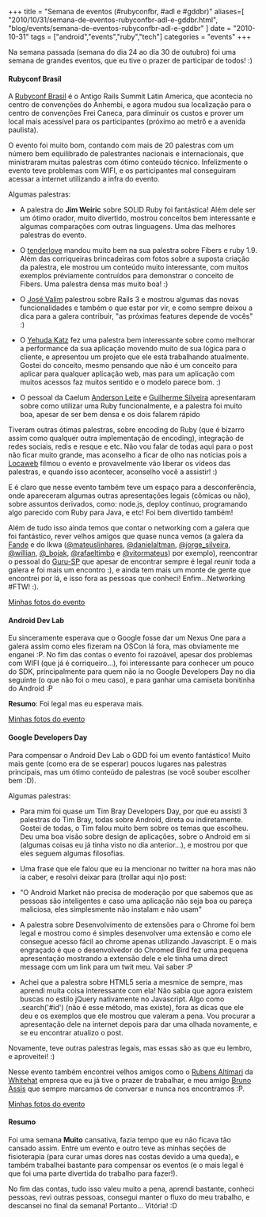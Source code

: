 +++
title = "Semana de eventos (#rubyconfbr, #adl e #gddbr)"
aliases=[
  "2010/10/31/semana-de-eventos-rubyconfbr-adl-e-gddbr.html",
  "blog/events/semana-de-eventos-rubyconfbr-adl-e-gddbr"
]
date = "2010-10-31"
tags = ["android","events","ruby","tech"]
categories = "events"
+++

Na semana passada (semana do dia 24 ao dia 30 de outubro) foi uma
semana de grandes eventos, que eu tive o prazer de participar de
todos! :)

#### Rubyconf Brasil

A [Rubyconf Brasil](www.rubyconf.com.br) é o Antigo Rails Summit Latin
America, que acontecia no centro de convenções do Anhembi, e agora
mudou sua localização para o centro de convenções Frei Caneca, para
diminuir os custos e prover um local mais acessível para os
participantes (próximo ao metrô e a avenida paulista).

O evento foi muito bom, contando com mais de 20 palestras com um
número bem equilibrado de palestrantes nacionais e internacionais, que
ministraram muitas palestras com ótimo conteúdo técnico.  Infelizmente
o evento teve problemas com WIFI, e os participantes mal conseguiram
acessar a internet utilizando a infra do evento.

Algumas palestras:

* A palestra do **Jim Weiric** sobre SOLID Ruby foi fantástica! Além dele ser um ótimo orador, muito divertido, mostrou conceitos bem interessante e algumas comparações com outras linguagens. Uma das melhores palestras do evento.

* O [tenderlove](http://github.com/tenderlove) mandou muito bem na sua palestra sobre Fibers e ruby 1.9. Além das corriqueiras brincadeiras com fotos sobre a suposta criação da palestra, ele mostrou um conteúdo muito interessante, com muitos exemplos préviamente contruídos para demonstrar o conceito de Fibers. Uma palestra densa mas muito boa! :)

* O [José Valim](http://github.com/josevalim) palestrou sobre Rails 3 e mostrou algumas das novas funcionalidades e também o que estar por vir, e como sempre deixou a dica para a galera contribuir, "as próximas features depende de vocês" :)

* O [Yehuda Katz](http://github.com/wycats) fez uma palestra bem interessante sobre como melhorar a performance da sua aplicação movendo muito de sua lógica para o cliente, e apresentou um projeto que ele está trabalhando atualmente. Gostei do conceito, mesmo pensando que não é um conceito para aplicar para qualquer aplicação web, mas para um aplicação com muitos acessos faz muitos sentido e o modelo parece bom. :)

* O pessoal da Caelum [Anderson Leite](http://github.com/andersonleite) e [Guilherme Silveira](http://github.com/guilhermesilveira) apresentaram sobre como utilizar uma Ruby funcionalmente, e a palestra foi muito boa, apesar de ser bem densa e os dois falarem rápido

Tiveram outras ótimas palestras, sobre encoding do Ruby (que é bizarro
assim como qualquer outra implementação de encoding), integração de
redes sociais, redis e resque e etc. Não vou falar de todas aqui para
o post não ficar muito grande, mas aconselho a ficar de olho nas
notícias pois a [Locaweb](www.locaweb.com.br) filmou o evento e
provavelmente vão liberar os vídeos das palestras, e quando isso
acontecer, aconselho você a assistir! :)

E é claro que nesse evento também teve um espaço para a
desconferência, onde apareceram algumas outras apresentações legais
(cômicas ou não), sobre assuntos derivados, como: node.js, deploy
continuo, programando algo parecido com Ruby para Java, e etc! Foi bem
divertido também!

Além de tudo isso ainda temos que contar o networking com a galera que
foi fantástico, rever velhos amigos que quase nunca vemos (a galera da
[Fande](http://www.fande.com.br) e do Ikwa
([@mateuslinhares](http://twitter.com/mateuslinhares),
[@danielaltman](http://twitter.com/danielaltman),
[@jorge_silveira](http://twitter.com/jorge_silveira),
[@willian](http://twitter.com/willian),
[@_bojak](http://twitter.com/_bojak),
[@rafaeltimbo](http://twitter.com/rafaeltimbo) e
[@vitormateus](http://twitter.com/vitormateus)) por exemplo),
reencontrar o pessoal do [Guru-SP](http://www.guru-sp.org) que apesar
de encontrar sempre é legal reunir toda a galera e foi mais um
encontro :), e ainda tem mais um monte de gente que encontrei por lá,
e isso fora as pessoas que conheci! Enfim...Networking #FTW! :).

[Minhas fotos do evento](http://picasaweb.google.com/Willian.molinari/20101026Rubyconf?feat=directlink)

#### Android Dev Lab

Eu sinceramente esperava que o Google fosse dar um Nexus One para a
galera assim como eles fizeram na OSCon lá fora, mas obviamente me
enganei :P.  No fim das contas o evento foi razoável, apesar dos
problemas com WIFI (que já é corriqueiro...), foi interessante para
conhecer um pouco do SDK, principalmente para quem não ia no Google
Developers Day no dia seguinte (o que não foi o meu caso), e para
ganhar uma camiseta bonitinha do Android :P

**Resumo**: Foi legal mas eu esperava mais.

[Minhas fotos do evento](http://picasaweb.google.com/Willian.molinari/20101028AndroidDevLab?feat=directlink)


#### Google Developers Day

Para compensar o Android Dev Lab o GDD foi um evento fantástico! Muito
mais gente (como era de se esperar) poucos lugares nas palestras
principais, mas um ótimo conteúdo de palestras (se você souber
escolher bem :D).

Algumas palestras:

* Para mim foi quase um Tim Bray Developers Day, por que eu assisti 3 palestras do Tim Bray, todas sobre Android, direta ou indiretamente. Gostei de todas, o Tim falou muito bem sobre os temas que escolheu. Deu uma boa visão sobre design de aplicações, sobre o Android em si (algumas coisas eu já tinha visto no dia anterior...), e mostrou por que eles seguem algumas filosofias.

* Uma frase que ele falou que eu ia mencionar no twitter na hora mas não ia caber, e resolvi deixar para (trollar aqui n)o post:

* "O Android Market não precisa de moderação por que sabemos que as pessoas são inteligentes e caso uma aplicação não seja boa ou pareça maliciosa, eles simplesmente não instalam e não usam"

* A palestra sobre Desenvolvimento de extensões para o Chrome foi bem legal e mostrou como é simples desenvolver uma extensão e como ele consegue acesso fácil ao chrome apenas utilizando Javascript. E o mais engraçado é que o desenvolvedor do Chromed Bird fez uma pequena apresentação mostrando a extensão dele e ele tinha uma direct message com um link para um twit meu. Vai saber :P

* Achei que a palestra sobre HTML5 seria a mesmice de sempre, mas aprendi muita coisa interessante com ela! Não sabia que agora existem buscas no estilo jQuery nativamente no Javascript. Algo como .search('#id') (não é esse método, mas existe), fora as dicas que ele deu e os exemplos que ele mostrou que valeram a pena. Vou procurar a apresentação dele na internet depois para dar uma olhada novamente, e se eu encontrar atualizo o post.

Novamente, teve outras palestras legais, mas essas são as que eu
lembro, e aproveitei! :)

Nesse evento também encontrei velhos amigos como o [Rubens
Altimari](http://twitter.com/dalembertian) da
[Whitehat](http://www.whitehat.com.br) empresa que eu já tive o prazer
de trabalhar, e meu amigo [Bruno
Assis](http://www.twitter.com/brunoassis) que sempre marcamos de
conversar e nunca nos encontramos :P.

[Minhas fotos do evento](http://picasaweb.google.com/Willian.molinari/20101029GoogleDevelopersDay2010?feat=directlink)

#### Resumo

Foi uma semana **Muito** cansativa, fazia tempo que eu não ficava tão
cansado assim. Entre um evento e outro teve as minhas seções de
fisioterapia (para curar umas dores nas costas devido a uma queda), e
também trabalhei bastante para compensar os eventos (e o mais legal é
que foi uma parte divertida do trabalho para fazer!).

No fim das contas, tudo isso valeu muito a pena, aprendi bastante,
conheci pessoas, revi outras pessoas, consegui manter o fluxo do meu
trabalho, e descansei no final da semana! Portanto... Vitória! :D
